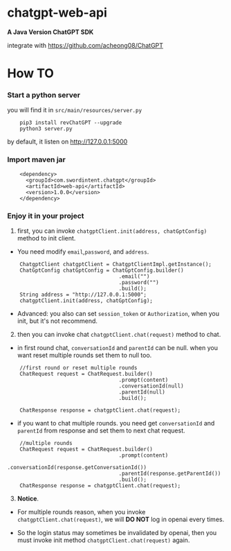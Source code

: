 # chatgpt-web-api
**A Java Version ChatGPT SDK**

integrate with https://github.com/acheong08/ChatGPT 

# How TO

### Start a python server

you will find it in `src/main/resources/server.py`

```
    pip3 install revChatGPT --upgrade
    python3 server.py
```

by default, it listen on http://127.0.0.1:5000 


### Import maven jar


```
    <dependency>
      <groupId>com.swordintent.chatgpt</groupId>
      <artifactId>web-api</artifactId>
      <version>1.0.0</version>
    </dependency>
```

### Enjoy it in your project


1. first, you can invoke `chatgptClient.init(address, chatGptConfig)` method to init client.

* You need modify `email`,`password`, and `address`.

```
    ChatgptClient chatgptClient = ChatgptClientImpl.getInstance();
    ChatGptConfig chatGptConfig = ChatGptConfig.builder()
                                    .email("")
                                    .password("")
                                    .build();
    String address = "http://127.0.0.1:5000";
    chatgptClient.init(address, chatGptConfig);
```

* Advanced: you also can set `session_token` or `Authorization`, when you init, but it's not recommend.

2. then you can invoke chat `chatgptClient.chat(request)` method to chat. 

* in first round chat, `conversationId` and `parentId` can be null. 
when you want reset multiple rounds set them to null too.


```
    //first round or reset multiple rounds
    ChatRequest request = ChatRequest.builder()
                                    .prompt(content)
                                    .conversationId(null)
                                    .parentId(null)
                                    .build();
    
    ChatResponse response = chatgptClient.chat(request);

```


* if you want to chat multiple rounds. you need get `conversationId` and `parentId` from response and set them to next chat request. 


```
    //multiple rounds  
    ChatRequest request = ChatRequest.builder()
                                    .prompt(content)
                                    .conversationId(response.getConversationId())
                                    .parentId(response.getParentId())
                                    .build();
    ChatResponse response = chatgptClient.chat(request);
```


3. **Notice**.

* For multiple rounds reason, when you invoke `chatgptClient.chat(request)`, we will **DO NOT** log in openai every times.

* So the login status may sometimes be invalidated by openai, then you must invoke init method `chatgptClient.chat(request)` again.



